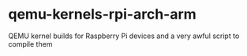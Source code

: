 # qemu-kernels-rpi-arch-arm
QEMU kernel builds for Raspberry Pi devices and a very awful script to compile them 
